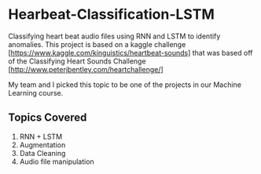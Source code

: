 # Hearbeat-Classification-LSTM
Classifying heart beat audio files using RNN and LSTM to identify anomalies.
This project is based on a kaggle challenge [https://www.kaggle.com/kinguistics/heartbeat-sounds] that was based off of the Classifying Heart Sounds Challenge [http://www.peterjbentley.com/heartchallenge/]

My team and I picked this topic to be one of the projects in our Machine Learning course.

## Topics Covered

1) RNN + LSTM
2) Augmentation
3) Data Cleaning
4) Audio file manipulation


